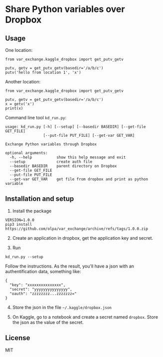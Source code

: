 # Share Python variables over Dropbox

## Usage

One location:

```
from var_exchange.kaggle_dropbox import get_putv_getv

putv, getv = get_putv_getv(basedir='/a/b/c')
putv('hello from location 1', 'x')
```

Another location:

```
from var_exchange.kaggle_dropbox import get_putv_getv

putv, getv = get_putv_getv(basedir='/a/b/c')
x = getv('x')
print(x)
```

Command line tool `kd_run.py`:

```
usage: kd_run.py [-h] [--setup] [--basedir BASEDIR] [--get-file GET_FILE]
                 [--put-file PUT_FILE] [--get-var GET_VAR]

Exchange Python variables through Dropbox

optional arguments:
  -h, --help           show this help message and exit
  --setup              create auth file
  --basedir BASEDIR    parent directory on Dropbox
  --get-file GET_FILE
  --put-file PUT_FILE
  --get-var GET_VAR    get file from dropbox and print as python variable

```

## Installation and setup

1. Install the package

```
VERSION=1.0.0
pip3 install https://github.com/olpa/var_exchange/archive/refs/tags/1.0.0.zip
```

2. Create an application in dropbox, get the application key and secret.

3. Run

```
kd_run.py --setup
```

Follow the instructions. As the result, you'll have a json with an authentification data, something like:

```
{
  "key": "xxxxxxxxxxxxxxx",
  "secret": "yyyyyyyyyyyyyyy",
  "oauth": "zzzzzzzz...zzzzzzz="
}
```

4. Store the json in the file `~/.kaggle/dropbox.json`

5. On Kaggle, go to a notebook and create a secret named `dropbox`. Store the json as the value of the secret.

## License

MIT
